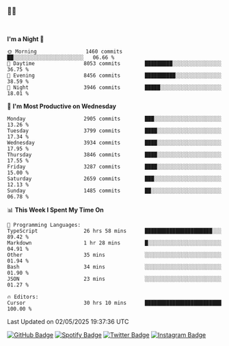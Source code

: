 ### 🤙🍺

<!-- <a href="https://github-readme-stats.vercel.app/api?username=hzak2xx&count_private=true&show_icons=true&theme=dracula">
  <img align="center" src="https://github-readme-stats.vercel.app/api?username=hzak2xx&count_private=true&show_icons=true&theme=dracula" />
</a>
</br> -->
</br>

<!--START_SECTION:waka-->
**I'm a Night 🦉** 

```text
🌞 Morning                1460 commits        ██░░░░░░░░░░░░░░░░░░░░░░░   06.66 % 
🌆 Daytime                8053 commits        █████████░░░░░░░░░░░░░░░░   36.75 % 
🌃 Evening                8456 commits        ██████████░░░░░░░░░░░░░░░   38.59 % 
🌙 Night                  3946 commits        █████░░░░░░░░░░░░░░░░░░░░   18.01 % 
```
📅 **I'm Most Productive on Wednesday** 

```text
Monday                   2905 commits        ███░░░░░░░░░░░░░░░░░░░░░░   13.26 % 
Tuesday                  3799 commits        ████░░░░░░░░░░░░░░░░░░░░░   17.34 % 
Wednesday                3934 commits        ████░░░░░░░░░░░░░░░░░░░░░   17.95 % 
Thursday                 3846 commits        ████░░░░░░░░░░░░░░░░░░░░░   17.55 % 
Friday                   3287 commits        ████░░░░░░░░░░░░░░░░░░░░░   15.00 % 
Saturday                 2659 commits        ███░░░░░░░░░░░░░░░░░░░░░░   12.13 % 
Sunday                   1485 commits        ██░░░░░░░░░░░░░░░░░░░░░░░   06.78 % 
```


📊 **This Week I Spent My Time On** 

```text
💬 Programming Languages: 
TypeScript               26 hrs 58 mins      ██████████████████████░░░   89.42 % 
Markdown                 1 hr 28 mins        █░░░░░░░░░░░░░░░░░░░░░░░░   04.91 % 
Other                    35 mins             ░░░░░░░░░░░░░░░░░░░░░░░░░   01.94 % 
Bash                     34 mins             ░░░░░░░░░░░░░░░░░░░░░░░░░   01.90 % 
JSON                     23 mins             ░░░░░░░░░░░░░░░░░░░░░░░░░   01.27 % 

🔥 Editors: 
Cursor                   30 hrs 10 mins      █████████████████████████   100.00 % 
```


 Last Updated on 02/05/2025 19:37:36 UTC
<!--END_SECTION:waka-->

[![GitHub Badge](https://img.shields.io/badge/GitHub-100000?style=for-the-badge&logo=github&logoColor=white)](https://github.com/hzak2xx)
[![Spotify Badge](https://img.shields.io/badge/Spotify-1ED760?&style=for-the-badge&logo=spotify&logoColor=white)](https://open.spotify.com/user/uf90s6sbbh75a1mt44clkhkvf)
[![Twitter Badge](https://img.shields.io/badge/Twitter-1DA1F2?style=for-the-badge&logo=twitter&logoColor=white)](https://twitter.com/hzak2xx)
[![Instagram Badge](https://img.shields.io/badge/Instagram-E4405F?style=for-the-badge&logo=instagram&logoColor=white)](https://www.instagram.com/hzak2xx/)
